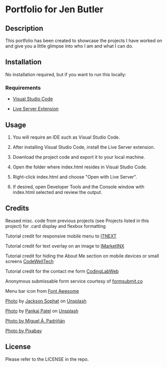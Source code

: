 # Portfolio for Jen Butler

## Description

This portfolio has been created to showcase the projects I have worked on and give you a little glimpse into who I am and what I can do.

## Installation

No installation required, but if you want to run this locally:

### Requirements

- [Visual Studio Code](https://code.visualstudio.com/download)

- [Live Server Extension](https://marketplace.visualstudio.com/items?itemName=ritwickdey.LiveServer)

## Usage

1. You will require an IDE such as Visual Studio Code. 

2. After installing Visual Studio Code, install the Live Server extension.

3. Download the project code and export it to your local machine.

4. Open the folder where index.html resides in Visual Studio Code.

5. Right-click index.html and choose "Open with Live Server".

6. If desired, open Developer Tools and the Console window with index.html selected and review the output.

## Credits

Reused misc. code from previous projects (see Projects listed in this project) for .card display and flexbox formatting

Tutorial credit for responsive mobile menu to [ITNEXT](https://itnext.io/how-to-build-a-responsive-navbar-using-flexbox-and-javascript-eb0af24f19bf)

Tutorial credit for text overlay on an image to [IMarketINX](https://www.imarketinx.de/artikel/text-centered-on-image.html)

Tutorial credit for hiding the About Me section on mobile devices or small screens [CodeWellTech](https://www.youtube.com/watch?v=kSEdMoZEGjI)

Tutorial credit for the contact me form [CodingLabWeb](https://www.codinglabweb.com/2021/04/contact-us-form-in-html-and-css-free.html)

Anonymous submissable form service courtesy of [formsubmit.co](https://formsubmit.co/)

Menu bar icon from [Font Awesome](https://fontawesome.com/)

[Photo](https://unsplash.com/photos/_t-l5FFH8VA?utm_source=unsplash&utm_medium=referral&utm_content=creditCopyText) by [Jackson Sophat](https://unsplash.com/@jacksonsophat?utm_source=unsplash&utm_medium=referral&utm_content=creditCopyText) on [Unsplash](https://unsplash.com)

[Photo](https://unsplash.com/photos/6JVlSdgMacE?utm_source=unsplash&utm_medium=referral&utm_content=creditCopyText) by [Pankaj Patel](https://unsplash.com/@pankajpatel?utm_source=unsplash&utm_medium=referral&utm_content=creditCopyText) on [Unsplash](https://unsplash.com)

[Photo by Miguel Á. Padriñán](https://www.pexels.com/photo/four-letter-tiles-1591061/)

[Photo by Pixabay](https://www.pexels.com/photo/letter-blocks-247819/)

## License

Please refer to the LICENSE in the repo.